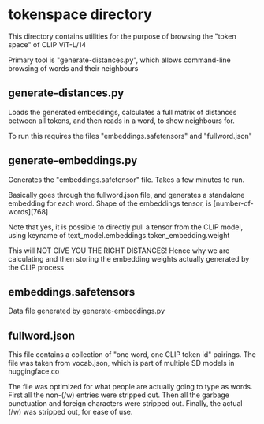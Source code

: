 # tokenspace directory

This directory contains utilities for the purpose of browsing the
"token space" of CLIP ViT-L/14

Primary tool is "generate-distances.py", 
which allows command-line browsing of words and their neighbours


## generate-distances.py

Loads the generated embeddings, calculates a full matrix
of distances between all tokens, and then reads in a word, to show neighbours for.

To run this requires the files "embeddings.safetensors" and "fullword.json"



## generate-embeddings.py

Generates the "embeddings.safetensor" file. Takes a few minutes to run.

Basically goes through the fullword.json file, and 
generates a standalone embedding for each word.
Shape of the embeddings tensor, is
 [number-of-words][768]

Note that yes, it is possible to directly pull a tensor from the CLIP model,
using keyname of  text_model.embeddings.token_embedding.weight

This will NOT GIVE YOU THE RIGHT DISTANCES!
Hence why we are calculating and then storing the embedding weights actually
generated by the CLIP process

## embeddings.safetensors

Data file generated by generate-embeddings.py



## fullword.json

This file contains a collection of "one word, one CLIP token id" pairings.
The file was taken from vocab.json, which is part of multiple SD models in huggingface.co

The file was optimized for what people are actually going to type as words.
First all the non-(/w) entries were stripped out.
Then all the garbage punctuation and foreign characters were stripped out.
Finally, the actual (/w) was stripped out, for ease of use.

